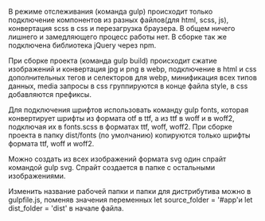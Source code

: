 В режиме отслеживания (команда gulp) происходит только подключение компонентов из разных файлов(для html, scss, js), конвертация scss в css и перезагрузка браузера. В общем ничего лишнего и замедляющего процесс работы нет. В сборке так же подключена библиотека jQuery через npm.

При сборке проекта (команда gulp build) происходит сжатие изображений и конвертация jpg и png в webp, подключение в html и css дополнительных тегов и селекторов для webp, минификация всех типов данных, media запросы в css группируются в конце файла style, в css добавляются префиксы.

Для подключения шрифтов использовать команду gulp fonts, которая конвертирует шрифты из формата otf в ttf, а из ttf в woff и в woff2, подключая их в fonts.scss в форматах ttf, woff, woff2. При сборке проекта в папку dist/fonts (по умолчанию) копируются только шрифты формата ttf, woff и woff2.

Можно создать из всех изображений формата svg один спрайт командой gulp svg. Спрайт создается в папке с остальными изображениями.

Изменить название рабочей папки и папки для дистрибутива можно в gulpfile.js, поменяв значения переменных let source_folder = '#app'и let dist_folder = 'dist' в начале файла.
